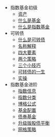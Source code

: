 

* 指数基金初级
  * [资产](./docs/基金初级/资产.md)
  * [什么是基金](./docs/基金初级/什么是基金.md)
  * [什么是指数基金](./docs/基金初级/什么是指数基金.md)
* 可转债
  * [什么是可转债](./docs/可转债/什么是可转债.md)
  * [名称解释](./docs/可转债/名词解释.md)
  * [四大要素](./docs/可转债/四大要素.md)
  * [两个策略](./docs/可转债/两个策略.md)
  * [三个小技巧](./docs/可转债/三个小技巧.md)
  * [可转债的一生](./docs/可转债/可转债的一生.md)
  * [实操](./docs/可转债/可转债实操.md)
* 指数基金进阶
  * [指数信息](./docs/基金进阶/指数信息.md)
  * [指数分类](./docs/基金进阶/指数分类.md)
  * [博格公式](./docs/基金进阶/博格公式.md)
  * [基金配置](./docs/基金进阶/基金配置.md)
  * [债券基金](./docs/基金进阶/债券基金.md)
  * [升级版股债平衡](./docs/基金进阶/升级版股债平衡.md)
  * [网格策略](./docs/基金进阶/网格策略.md)



